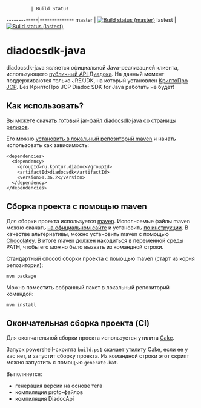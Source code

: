              | Build Status
-------------|--------------
master       | [![Build status (master)](https://ci.appveyor.com/api/projects/status/2m2fh6avlbaq6ydf/branch/master?svg=true)](https://ci.appveyor.com/project/diadoc-admin/diadocsdk-java/branch/master)
lastest      | [![Build status (lastest)](https://ci.appveyor.com/api/projects/status/2m2fh6avlbaq6ydf?svg=true)](https://ci.appveyor.com/project/diadoc-admin/diadocsdk-java)


# diadocsdk-java

diadocsdk-java является официальной Java-реализацией клиента, использующего [публичный API Диадока](http://api-docs.diadoc.ru/).
На данный момент поддерживаются только JRE/JDK, на который установлен [КриптоПро JCP](https://www.cryptopro.ru/products/csp/jcp). Без КриптоПро JCP Diadoc SDK for Java работать не будет!


## Как использовать?

Вы можете [скачать готовый jar-файл diadocsdk-java со страницы релизов](https://github.com/diadoc/diadocsdk-java/releases).

Его можно [установить в локальный репозиторий maven](https://maven.apache.org/guides/mini/guide-3rd-party-jars-local.html) и начать использовать как зависимость:

    <dependencies>
      <dependency>
        <groupId>ru.kontur.diadoc</groupId>
        <artifactId>diadocsdk</artifactId>
        <version>1.36.2</version>
      </dependency>
    </dependencies>

## Сборка проекта с помощью maven

Для сборки проекта используется [maven](http://maven.apache.org/). Исполняемые файлы maven можно скачать [на официальном сайте](http://maven.apache.org/download.cgi) и установить [по инструкции](http://maven.apache.org/install.html). В качестве альтернативы, можно установить maven с помощью [Chocolatey](https://chocolatey.org/packages/maven). В итоге maven должен находиться в переменной среды PATH, чтобы его можно было вызвать из командной строки.

Стандартный способ сборки проекта с помощью maven (старт из корня репозитория):

```
mvn package
```

Можно поместить собранный пакет в локальный репозиторий командой:

```
mvn install
```

## Окончательная сборка проекта (CI)

Для окончательной сборки проекта используется утилита [Cake](http://cakebuild.net/).

Запуск powershell-скрипта `build.ps1` скачает утилиту Cake, если ее у вас нет, и запустит сборку проекта.
Из командной строки этот скрипт можно запустить с помощью `generate.bat`.

Выполняется:

- генерация версии на основе тега
- компиляция proto-файлов
- компиляция DiadocApi
